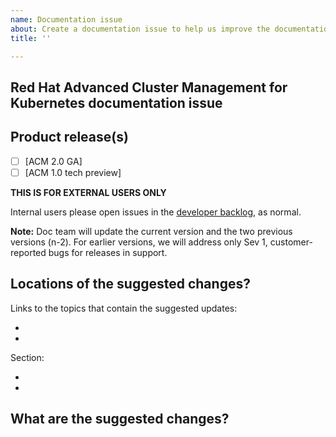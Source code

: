 ```yaml
---
name: Documentation issue
about: Create a documentation issue to help us improve the documentation
title: ''

---
```


## Red Hat Advanced Cluster Management for Kubernetes documentation issue

## Product release(s)
- [ ] [ACM 2.0 GA] 
- [ ] [ACM 1.0 tech preview]

**THIS IS FOR EXTERNAL USERS ONLY** 


Internal users please open issues in the [developer backlog](https://github.com/open-cluster-management/backlog/issues/new/choose), as normal.

**Note:** Doc team will update the current version and the two previous versions (n-2). For earlier versions, we will address only Sev 1, customer-reported bugs for releases in support.

## Locations of the suggested changes?

Links to the topics that contain the suggested updates:

*
*

Section:

*
*

## What are the suggested changes?




